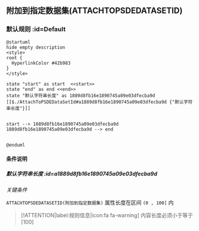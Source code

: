 ## 附加到指定数据集(ATTACHTOPSDEDATASETID) <!-- {docsify-ignore-all} -->

   

### 默认规则 :id=Default

```plantuml
@startuml
hide empty description
<style>
root {
  HyperlinkColor #42b983
}
</style>

state "start" as start  <<start>>
state "end" as end <<end>>
state "默认字符串长度" as 1889d8fb16e1890745a09e03dfecba9d [[$./AttachToPSDEDataSetId#a1889d8fb16e1890745a09e03dfecba9d {"默认字符串长度"}]]


start --> 1889d8fb16e1890745a09e03dfecba9d 
1889d8fb16e1890745a09e03dfecba9d --> end 


@enduml
```

#### 条件说明

##### 默认字符串长度 :id=a1889d8fb16e1890745a09e03dfecba9d


*关键条件*


`ATTACHTOPSDEDATASETID(附加到指定数据集)` 属性长度在区间 `(0 , 100]` 内

> [!ATTENTION|label:规则信息|icon:fa fa-warning]
> 内容长度必须小于等于[100]







